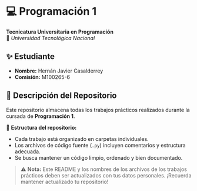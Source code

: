 # 💻 Programación 1

**Tecnicatura Universitaria en Programación**  
📍 *Universidad Tecnológica Nacional*  

## ✨ Estudiante

- **Nombre:** Hernán Javier Casalderrey
- **Comisión:** M100265-6  

## 📂 Descripción del Repositorio

Este repositorio almacena todas los trabajos prácticos realizados durante la cursada de **Programación 1**.  

📌 **Estructura del repositorio:**  

- Cada trabajo está organizado en carpetas individuales.
- Los archivos de código fuente (`.py`) incluyen comentarios y estructura adecuada.  
- Se busca mantener un código limpio, ordenado y bien documentado.  

> ⚠️ **Nota:** Este README y los nombres de los archivos de los trabajos prácticos deben ser actualizados con tus datos personales.
> ¡Recuerda mantener actualizado tu repositorio!
